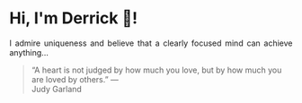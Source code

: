# Hi, I'm Derrick 👋!
<p align="justify">I admire uniqueness and believe that a clearly focused mind can achieve anything...</p> 
<!-- #quote-start -->
<blockquote>&ldquo;A heart is not judged by how much you love, but by how much you are loved by others.&rdquo; &mdash; <footer>Judy Garland</footer></blockquote>
<!-- #quote-end -->
